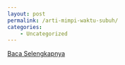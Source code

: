 ```yaml
---
layout: post
permalink: /arti-mimpi-waktu-subuh/
categories:
    - Uncategorized
---
```


[Baca Selengkapnya](/02)